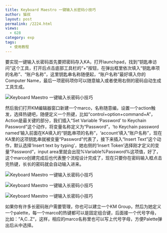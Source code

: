 ```yaml
---
title: Keyboard Maestro 一键输入长密码小技巧
author: 猫叔
layout: post
permalink: /2224.html
views:
  - 628
category: exp
tags:
  - 使用教程
---
```

要实现一键输入长密码首先要把密码存入KA，打开launchpad，找到“钥匙串访问”这个工具，打开后点击底部工具栏的“+”按钮，在弹出框里依次填入“钥匙串项的名称”、“账户名称”，这里钥匙串名称随便起，“账户名称”最好填入你的Computer Name，最后一项密码项你可以随意输入或者使用右侧的密码自动生成工具生成。

![Keyboard Maestro 一键输入长密码小技巧][1]

<div class="insert-post-ads">
</div>

然后我们打开KM编辑器窗口新建一个marco，名称随意编，设置一个action触发，选择热键吧，随便定义一个热键，比如“control+option+command+A”，Action是最关键的部分，我们插入“Set Variable ‘Password’ to Keychain Password”这个动作，将变量名称定义为“Password”，‘to Keychain password named’输入前面在KA填入的“钥匙串项的名称”，‘account’填入“账户名称”，现在KA里的这项钥匙串就被变量“Password”代表了，接下来插入“Insert Text”这个动作，默认选择‘Insert text by typing’，她右侧的‘Insert Token’选择刚才定义的变量”Password“，input area里就会出现%Variable%Password%这项值，好了，这个marco创建完成后也代表整个流程设计完成了，现在只要你在密码输入框点击完热键，长长的密码就会自动输入进来。

![Keyboard Maestro 一键输入长密码小技巧][2]

![Keyboard Maestro 一键输入长密码小技巧][3]

![Keyboard Maestro 一键输入长密码小技巧][4]

如果你有许多长密码账户需要管理，你也可以建立一个KM Group，然后为她定义一个palette，每一个marco的热键都可以是固定组合键，后面接一个代号字母，比如：”A,C..Z“，这样，相应的marco名称里也可以写上代号字母，方便Palette弹出后从中选择。

 [1]: http://cache.maoshu.cc//wp-content/uploads/sinapicv2-backup/2224-ww3-large-005V4vEUjw1enufvyerjej30bt0b0gmm.jpg
 [2]: http://cache.maoshu.cc//wp-content/uploads/sinapicv2-backup/2224-ww3-large-005V4vEUjw1enufw6jl2cj30q30l8tc6.jpg
 [3]: http://cache.maoshu.cc//wp-content/uploads/sinapicv2-backup/2224-ww3-large-005V4vEUjw1enufwg9ds2j30q30kbwjs.jpg
 [4]: http://cache.maoshu.cc//wp-content/uploads/sinapicv2-backup/2224-ww1-large-005V4vEUjw1enufwslbxuj30mx0h5wjq.jpg


